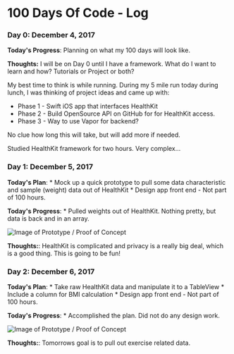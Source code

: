 # 100 Days Of Code - Log

### Day 0: December 4, 2017

**Today's Progress**: Planning on what my 100 days will look like.

**Thoughts:** I will be on Day 0 until I have a framework. What do I want to learn and how? Tutorials or Project or both?

My best time to think is while running. During my 5 mile run today during lunch, I was thinking of project ideas and came up with:
  * Phase 1 - Swift iOS app that interfaces HealthKit
  * Phase 2 - Build OpenSource API on GitHub for for HealthKit access.
  * Phase 3 - Way to use Vapor for backend?

  No clue how long this will take, but will add more if needed.

  Studied HealthKit framework for two hours. Very complex...

### Day 1: December 5, 2017

**Today's Plan**:
    * Mock up a quick prototype to pull some data characteristic and sample (weight) data out of HealthKit
    * Design app front end - Not part of 100 hours.

**Today's Progress**:
    * Pulled weights out of HealthKit. Nothing pretty, but data is back and in an array.

![Image of Prototype / Proof of Concept](https://richgabrielli.github.io/images/HealthKit-Proto.jpg)

**Thoughts:**:
  HealthKit is complicated and privacy is a really big deal, which is a good thing. This is going to be fun!

  ### Day 2: December 6, 2017

  **Today's Plan**:
      * Take raw HealthKit data and manipulate it to a TableView
      * Include a column for BMI calculation
      * Design app front end - Not part of 100 hours.

  **Today's Progress**:
      * Accomplished the plan. Did not do any design work.

  ![Image of Prototype / Proof of Concept](https://richgabrielli.github.io/images/HealthKit-Proto2.jpg)

  **Thoughts:**:
    Tomorrows goal is to pull out exercise related data.
